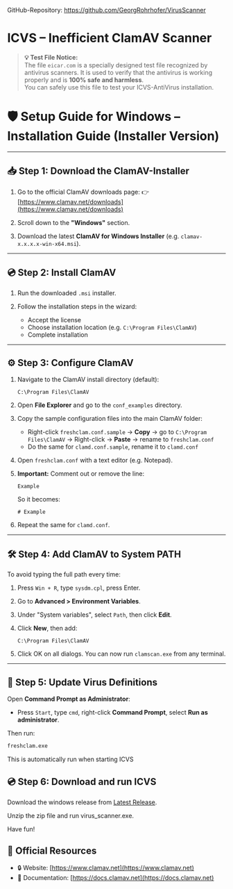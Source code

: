 GitHub-Repository: https://github.com/GeorgRohrhofer/VirusScanner

# ICVS – Inefficient ClamAV Scanner

> **💡 Test File Notice:**  
> The file `eicar.com` is a specially designed test file recognized by antivirus scanners. It is used to verify that the antivirus is working properly and is **100% safe and harmless**.  
> You can safely use this file to test your ICVS-AntiVirus installation. 

# 🛡️ Setup Guide for Windows – Installation Guide (Installer Version)

---

## 📥 Step 1: Download the ClamAV-Installer

1. Go to the official ClamAV downloads page:
   👉 [https://www.clamav.net/downloads](https://www.clamav.net/downloads)

2. Scroll down to the **"Windows"** section.

3. Download the latest **ClamAV for Windows Installer** (e.g. `clamav-x.x.x.x-win-x64.msi`).

---

## 💿 Step 2: Install ClamAV

1. Run the downloaded `.msi` installer.

2. Follow the installation steps in the wizard:

   * Accept the license
   * Choose installation location (e.g. `C:\Program Files\ClamAV`)
   * Complete installation

---

## ⚙️ Step 3: Configure ClamAV

1. Navigate to the ClamAV install directory (default):

   ```
   C:\Program Files\ClamAV
   ```

2. Open **File Explorer** and go to the `conf_examples` directory.

3. Copy the sample configuration files into the main ClamAV folder:

   * Right-click `freshclam.conf.sample` → **Copy** → go to `C:\Program Files\ClamAV` → Right-click → **Paste** → rename to `freshclam.conf`
   * Do the same for `clamd.conf.sample`, rename it to `clamd.conf`

4. Open `freshclam.conf` with a text editor (e.g. Notepad).

5. **Important:** Comment out or remove the line:

   ```
   Example
   ```

   So it becomes:

   ```
   # Example
   ```

6. Repeat the same for `clamd.conf`.

---

## 🛠️ Step 4: Add ClamAV to System PATH

To avoid typing the full path every time:

1. Press `Win + R`, type `sysdm.cpl`, press Enter.

2. Go to **Advanced > Environment Variables**.

3. Under "System variables", select `Path`, then click **Edit**.

4. Click **New**, then add:

   ```
   C:\Program Files\ClamAV
   ```

5. Click OK on all dialogs. You can now run `clamscan.exe` from any terminal.

---

## 🔄 Step 5: Update Virus Definitions

Open **Command Prompt as Administrator**:

* Press `Start`, type `cmd`, right-click **Command Prompt**, select **Run as administrator**.

Then run:

```cmd
freshclam.exe
```

This is automatically run when starting ICVS

## 💿 Step 6: Download and run ICVS

Download the windows release from [Latest Release](https://github.com/GeorgRohrhofer/VirusScanner/releases/latest).

Unzip the zip file and run virus_scanner.exe.

Have fun!

## 🔗 Official Resources

* 🔒 Website: [https://www.clamav.net](https://www.clamav.net)
* 📖 Documentation: [https://docs.clamav.net](https://docs.clamav.net)
